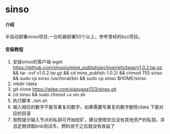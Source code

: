 # sinso

#### 介绍
半自动部署sinso项目,一台机器部署50个以上，参考曾经的bzz项目。

#### 安装教程

1.  安装sinso的客户端
    wget https://github.com/sinsoio/mine_publish/archive/refs/tags/v1.0.2.tar.gz
    &&    tar -xvf v1.0.2.tar.gz
    &&    cd mine_publish-1.0.2/ && chmod 755 sinso && sudo cp sinso /usr/local/bin
    &&    sudo cp sinso $HOME/sinso
2.  mkdir /data 
3.  git clone https://gitee.com/xiaoyaozi123/sinso.git
4.  cd sinso && sudo chmod +x sin.sh
5.  执行脚本 ./sin.sh
6.  输入相应的数字不能写重复的数字，如果需要写重复的数字删除/data 下面对应的目录
7.  按照提示输入节点的私钥可开始挖矿，建议使用空白没有其他资产的私钥。并且定期领取bnb测试币，燃料烧干之后就没有收益了
